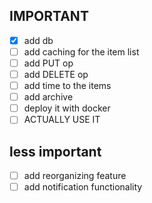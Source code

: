 ## IMPORTANT
- [x] add db
- [ ] add caching for the item list
- [ ] add PUT op
- [ ] add DELETE op
- [ ] add time to the items
- [ ] add archive
- [ ] deploy it with docker
- [ ] ACTUALLY USE IT

## less important
- [ ] add reorganizing feature
- [ ] add notification functionality
